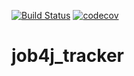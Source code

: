 [![Build Status](https://travis-ci.org/ValeraDanilov/job4j_tracker.svg?branch=master)](https://travis-ci.org/ValeraDanilov/job4j_tracker)
[![codecov](https://codecov.io/gh/ValeraDanilov/job4j_tracker/branch/master/graph/badge.svg)](https://codecov.io/gh/ValeraDanilov/job4j_tracker)

# job4j_tracker